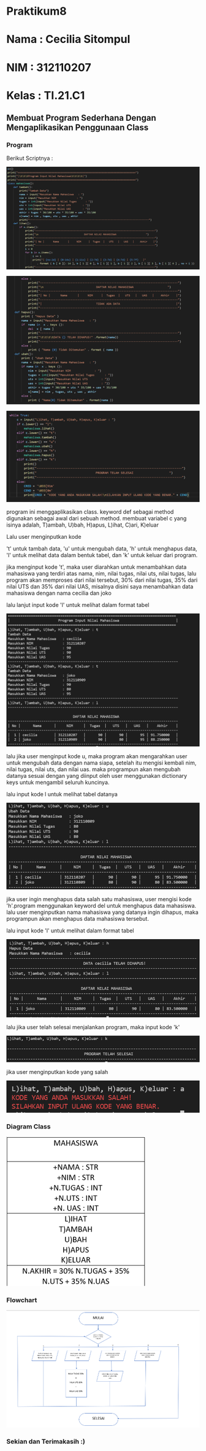 # Praktikum8

# Nama  : Cecilia Sitompul
# NIM   : 312110207
# Kelas : TI.21.C1

## Membuat Program Sederhana Dengan Mengaplikasikan Penggunaan Class

### Program

Berikut Scriptnya :

![gambar 1](gambar/ss1.png)

![gambar 2](gambar/ss2.png)

![gambar 3](gambar/ss3.png)

program ini menggaplikasikan class.
keyword def sebagai method digunakan sebagai awal dari sebuah method.
membuat variabel c yang isinya adalah, T)ambah, U)bah, H)apus, L)ihat, C)ari, K)eluar

Lalu user menginputkan kode

't' untuk tambah data, 'u' untuk mengubah data, 'h' untuk menghapus data, 'l' untuk melihat data dalam bentuk tabel, dan 'k' untuk keluar dari program.

jika menginput kode 't', maka user diarahkan untuk menambahkan data mahasiswa yang terdiri atas nama, nim, nilai tugas, nilai uts, nilai tugas, lalu program akan memproses dari nilai tersebut, 30% dari nilai tugas, 35% dari nilai UTS dan 35% dari nilai UAS, misalnya disini saya menambahkan data mahasiswa dengan nama cecilia dan joko

lalu lanjut input kode 'l' untuk melihat dalam format tabel

![gambar 4](gambar/ss4.png)

lalu jika user menginput kode u, maka program akan mengarahkan user untuk mengubah data dengan nama siapa, setelah itu mengisi kembali nim, nilai tugas, nilai uts, dan nilai uas. maka programpun akan mengubah datanya sesuai dengan yang diinput oleh user menggunakan dictionary keys untuk mengambil seluruh kuncinya. 

lalu input kode l untuk melihat tabel datanya

![gambar 5](gambar/ss5.png)

jika user ingin menghapus data salah satu mahasiswa, user mengisi kode 'h'.program menggunakan keyword del untuk menghapus data mahasiswa. lalu user menginputkan nama mahasiswa yang datanya ingin dihapus, maka programpun akan menghapus data mahasiswa tersebut.

lalu input kode 'l' untuk melihat dalam format tabel

![gambar 6](gambar/ss6.png)

lalu jika user telah selesai menjalankan program, maka input kode 'k'

![gambar 7](gambar/ss7.png)

jika user menginputkan kode yang salah

![gambar 8](gambar/ss8.png)

### Diagram Class

![gambar 10](gambar/ss9.png)

### Flowchart

![gambar 9](gambar/flowchart.png)

### Sekian dan Terimakasih :)
